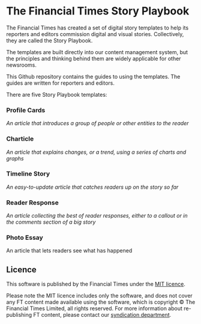 # The Financial Times Story Playbook

The Financial Times has created a set of digital story templates to help its reporters and editors commission digital and visual stories. Collectively, they are called the Story Playbook.

The templates are built directly into our content management system, but the principles and thinking behind them are widely applicable for other newsrooms.

This Github repository contains the guides to using the templates. The guides are written for reporters and editors.

There are five Story Playbook templates:

### Profile Cards
_An article that introduces a group of people or other entities to the reader_

### Charticle
_An article that explains changes, or a trend, using a series of charts and graphs_

### Timeline Story
_An easy-to-update article that catches readers up on the story so far_

### Reader Response
_An article collecting the best of reader responses, either to a callout or in the comments section of a big story_

### Photo Essay
An article that lets readers see what has happened


## Licence
This software is published by the Financial Times under the [MIT licence](http://opensource.org/licenses/MIT). 

Please note the MIT licence includes only the software, and does not cover any FT content made available using the software, which is copyright &copy; The Financial Times Limited, all rights reserved. For more information about re-publishing FT content, please contact our [syndication department](http://syndication.ft.com/).